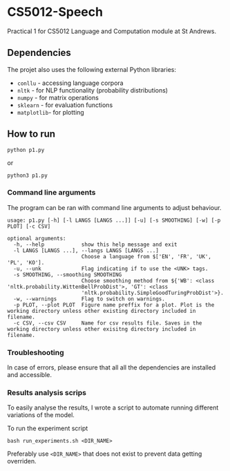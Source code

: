 # CS5012-Speech
Practical 1 for CS5012 Language and Computation module at St Andrews.

## Dependencies
The projet also uses the following external Python libraries:
- `conllu` - accessing language corpora
- `nltk` - for NLP functionality (probability distributions)
- `numpy` - for matrix operations
- `sklearn` - for evaluation functions
- `matplotlib`- for plotting

## How to run

```
python p1.py
```
or

```
python3 p1.py
```

### Command line arguments
The program can be ran with command line arguments to adjust behaviour.

```
usage: p1.py [-h] [-l LANGS [LANGS ...]] [-u] [-s SMOOTHING] [-w] [-p PLOT] [-c CSV]

optional arguments:
  -h, --help            show this help message and exit
  -l LANGS [LANGS ...], --langs LANGS [LANGS ...]
                        Choose a language from $['EN', 'FR', 'UK', 'PL', 'KO'].
  -u, --unk             Flag indicating if to use the <UNK> tags.
  -s SMOOTHING, --smoothing SMOOTHING
                        Choose smoothing method from ${'WB': <class 'nltk.probability.WittenBellProbDist'>, 'GT': <class
                        'nltk.probability.SimpleGoodTuringProbDist'>}.
  -w, --warnings        Flag to switch on warnings.
  -p PLOT, --plot PLOT  Figure name preffix for a plot. Plot is the working directory unless other existing directory included in filename.
  -c CSV, --csv CSV     Name for csv results file. Saves in the working directory unless other exisitng directory included in filename.
```

### Troubleshooting

In case of errors, please ensure that all all the dependencies are installed and accessible.

### Results analysis scrips
To easily analyse the results, I wrote a script to automate running different variations of the model.

To run the experiment script
```
bash run_experiments.sh <DIR_NAME>
```
Preferably use `<DIR_NAME>` that does not exist to prevent data getting overriden.
